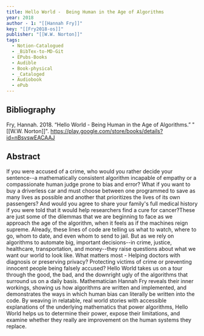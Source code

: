 ```yaml
---
title: Hello World -  Being Human in the Age of Algorithms
year: 2018
author - 1: "[[Hannah Fry]]"
key: "[[Fry2018-os]]"
publisher: "[[W.W. Norton]]"
tags:
  - Notion-Catalogued
  - _BibTex-to-MD-Git
  - EPubs-Books
  - Audible
  - Book-physical
  - _Cataloged
  - Audiobook
  - ePub
---
```


## Bibliography
Fry, Hannah. 2018. “Hello World -  Being Human in the Age of Algorithms.” "[[W.W. Norton]]". https://play.google.com/store/books/details?id=nBsvswEACAAJ

## Abstract
If you were accused of a crime, who would you rather decide your sentence--a mathematically consistent algorithm incapable of empathy or a compassionate human judge prone to bias and error? What if you want to buy a driverless car and must choose between one programmed to save as many lives as possible and another that prioritizes the lives of its own passengers? And would you agree to share your family's full medical history if you were told that it would help researchers find a cure for cancer?These are just some of the dilemmas that we are beginning to face as we approach the age of the algorithm, when it feels as if the machines reign supreme. Already, these lines of code are telling us what to watch, where to go, whom to date, and even whom to send to jail. But as we rely on algorithms to automate big, important decisions--in crime, justice, healthcare, transportation, and money--they raise questions about what we want our world to look like. What matters most -  Helping doctors with diagnosis or preserving privacy? Protecting victims of crime or preventing innocent people being falsely accused? Hello World takes us on a tour through the good, the bad, and the downright ugly of the algorithms that surround us on a daily basis. Mathematician Hannah Fry reveals their inner workings, showing us how algorithms are written and implemented, and demonstrates the ways in which human bias can literally be written into the code. By weaving in relatable, real world stories with accessible explanations of the underlying mathematics that power algorithms, Hello World helps us to determine their power, expose their limitations, and examine whether they really are improvement on the human systems they replace.